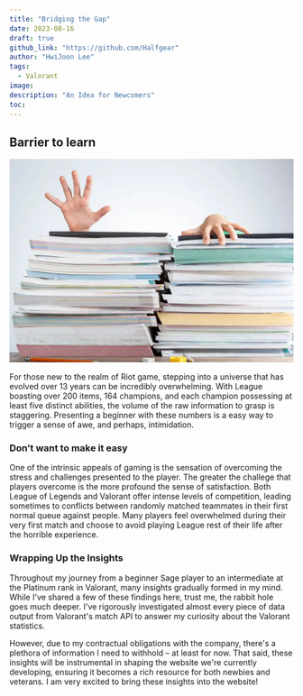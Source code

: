 ```yaml
---
title: "Bridging the Gap"
date: 2023-08-16
draft: true
github_link: "https://github.com/Halfgear"
author: "HwiJoon Lee"
tags:
  - Valorant
image: 
description: "An Idea for Newcomers"
toc:
---
```

## Barrier to learn
![me](/posts/League/barrier.png)

For those new to the realm of Riot game, stepping into a universe that has evolved over 13 years can be incredibly overwhelming. With League boasting over 200 items, 164 champions, and each champion possessing at least five distinct abilities, the volume of the raw information to grasp is staggering. Presenting a beginner with these numbers is a easy way to trigger a sense of awe, and perhaps, intimidation.

### Don’t want to make it easy

One of the intrinsic appeals of gaming is the sensation of overcoming the stress and challenges presented to the player. The greater the challege that players overcome is the more profound the sense of satisfaction. Both League of Legends and Valorant offer intense levels of competition, leading sometimes to conflicts between randomly matched teammates in their first normal queue against people. Many players feel overwhelmed during their very first match and choose to avoid playing League rest of their life after the horrible experience. 


### Wrapping Up the Insights
Throughout my journey from a beginner Sage player to an intermediate at the Platinum rank in Valorant, many insights gradually formed in my mind. While I've shared a few of these findings here, trust me, the rabbit hole goes much deeper. I've rigorously investigated almost every piece of data output from Valorant's match API to answer my curiosity about the Valorant statistics.

However, due to my contractual obligations with the company, there's a plethora of information I need to withhold – at least for now. That said, these insights will be instrumental in shaping the website we're currently developing, ensuring it becomes a rich resource for both newbies and veterans. I am very excited to bring these insights into the website!
